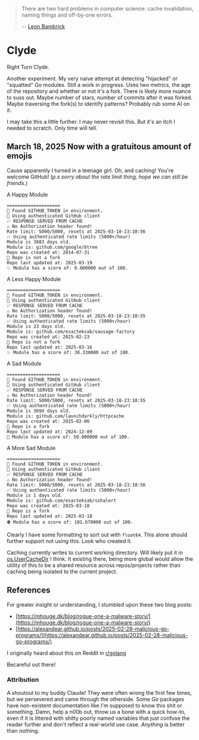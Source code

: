 > There are two hard problems in computer science: cache invalidation, naming things and off-by-one errors. <!--markdownlint-disable MD041 -->
>
> -- [Leon Bambrick](https://twitter.com/secretGeek/status/7269997868)

# Clyde

Right Turn Clyde.

Another experiment. My very naive attempt at detecting "hijacked" or "squatted" Go modules. Still a work in progress. Uses two metrics, the age of the repository and whether or not it's a fork. There is likely more nuance to suss out. Maybe number of stars, number of commits after it was forked. Maybe traversing the fork(s) to identify patterns? Probably rub some AI on it.

I may take this a little further. I may never revisit this. But it's an itch I needed to scratch. Only time will tell.

## March 18, 2025 Now with a gratuitous amount of emojis

Cause apparently I turned in a teenage girl. Oh, and caching! You're welcome GitHub! (_p.s sorry about the rate limit thing, hope we can still be friends._)

A Happy Module

```text
====================
🔑 Found GITHUB_TOKEN in environment.
🔐 Using authenticated GitHub client
✅ RESPONSE SERVED FROM CACHE
⚠️ No Authorization header found!
Rate limit: 5000/5000, resets at 2025-03-18-23:10:56
✅ Using authenticated rate limits (5000+/hour)
Module is 3883 days old.
Module is: github.com/google/btree
Repo was created at: 2014-07-31
🍰 Repo is not a fork
Repo last updated at: 2025-03-19
✨ Module has a score of: 0.000000 out of 100.
```

A Less Happy Module

```text
====================
🔑 Found GITHUB_TOKEN in environment.
🔐 Using authenticated GitHub client
✅ RESPONSE SERVED FROM CACHE
⚠️ No Authorization header found!
Rate limit: 5000/5000, resets at 2025-03-18-23:10:55
✅ Using authenticated rate limits (5000+/hour)
Module is 23 days old.
Module is: github.com/esacteksab/sausage-factory
Repo was created at: 2025-02-23
🍰 Repo is not a fork
Repo last updated at: 2025-03-16
✨ Module has a score of: 38.330000 out of 100.
```

A Sad Module

```text
====================
🔑 Found GITHUB_TOKEN in environment.
🔐 Using authenticated GitHub client
✅ RESPONSE SERVED FROM CACHE
⚠️ No Authorization header found!
Rate limit: 5000/5000, resets at 2025-03-18-23:10:55
✅ Using authenticated rate limits (5000+/hour)
Module is 3694 days old.
Module is: github.com/launchdarkly/httpcache
Repo was created at: 2015-02-06
🍴 Repo is a fork
Repo last updated at: 2024-12-09
💩 Module has a score of: 50.000000 out of 100.
```

A More Sad Module

```text
====================
🔑 Found GITHUB_TOKEN in environment.
🔐 Using authenticated GitHub client
✅ RESPONSE SERVED FROM CACHE
⚠️ No Authorization header found!
Rate limit: 5000/5000, resets at 2025-03-18-23:10:56
✅ Using authenticated rate limits (5000+/hour)
Module is 1 days old.
Module is: github.com/esacteksab/sshalert
Repo was created at: 2025-03-18
🍴 Repo is a fork
Repo last updated at: 2025-03-18
⛔ Module has a score of: 101.670000 out of 100.
```

Clearly I have some formatting to sort out with `float64`. This alone should further support not using this. Look who created it.

Caching currently writes to current working directory. Will likely put it in [os.UserCacheDir](https://pkg.go.dev/os#UserCacheDir) I think. It existing there, being more global would allow the utility of this to be a shared resource across repos/projects rather than caching being isolated to the current project.

## References

For greater insight or understanding, I stumbled upon these two blog posts:

- [https://mhouge.dk/blog/rogue-one-a-malware-story/](https://mhouge.dk/blog/rogue-one-a-malware-story/)
- [https://alexandear.github.io/posts/2025-02-28-malicious-go-programs/](https://alexandear.github.io/posts/2025-02-28-malicious-go-programs/)

I originally heard about this on Reddit in [r/golang](https://www.reddit.com/r/golang/comments/1jbzuot/someone_copied_our_github_project_made_it_look/)

Becareful out there!

### Attribution

A shoutout to my buddy Claude! They were often wrong the first few times, but we persevered and came through the otherside. Some Go packages have non-existent documentation like I'm supposed to know this shit or something. Damn, help a n00b out, throw us a bone with a quick how-to, even if it is littered with shitty poorly named variables that just confuse the reader further and don't reflect a real-world use case. _Anything_ is better than nothing.
